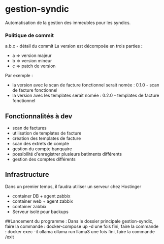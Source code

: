 # gestion-syndic
Automatisation de la gestion des immeubles pour les syndics.

### Politique de commit
a.b.c - détail du commit
La version est décompoée en trois parties :
- a => version majeur
- b => version mineur
- c => patch de version

Par exemple :
- la version avec le scan de facture fonctionnel serait nomée : 0.1.0 - scan de facture fonctionnel
- la version avec les templates serait nomée : 0.2.0 - templates de facture fonctionnel

## Fonctionnalités à dev
- scan de factures
- utilisation de templates de facture
- création des templates de facture
- scan des extrets de compte
- gestion du compte banquaire
- possibilité d'enregistrer plusieurs batiments différents
- gestion des comptes différents

## Infrastructure
Dans un premier temps, il faudra utiliser un serveur chez Hostinger
- container DB + agent zabbix
- container web + agent zabbix
- container zabbix
- Serveur isolé pour backups

##Lancement du programme : 
Dans le dossier principale gestion-syndic, faire la commande : docker-compose up -d
une fois fini, 
faire la commande : docker exec -it ollama ollama run llama3
une fois fini,
faire la commande /exit

